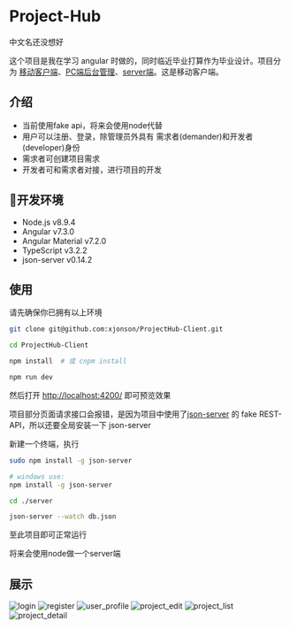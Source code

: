 # Project-Hub

中文名还没想好

这个项目是我在学习 angular 时做的，同时临近毕业打算作为毕业设计。项目分为 [移动客户端](https://github.com/xjonson/ProjectHub-Client)、[PC端后台管理](https://github.com/xjonson/ProjectHub-Admin)、[server端](https://github.com/xjonson/ProjectHub-BackEnd)。这是移动客户端。

## 介绍

- 当前使用fake api，将来会使用node代替
- 用户可以注册、登录，除管理员外具有 需求者(demander)和开发者(developer)身份
- 需求者可创建项目需求
- 开发者可和需求者对接，进行项目的开发


## 开发环境

- Node.js v8.9.4
- Angular v7.3.0
- Angular Material v7.2.0
- TypeScript v3.2.2
- json-server v0.14.2


## 使用

请先确保你已拥有以上环境

```bash
git clone git@github.com:xjonson/ProjectHub-Client.git
```

```bash
cd ProjectHub-Client
```

```bash
npm install  # 或 cnpm install
```

```bash
npm run dev
```

然后打开 [http://localhost:4200/](http://localhost:4200/) 即可预览效果

项目部分页面请求接口会报错，是因为项目中使用了[json-server](https://github.com/typicode/json-server) 的 fake REST-API，所以还要全局安装一下 json-server

新建一个终端，执行

```bash
sudo npm install -g json-server

# windows use: 
npm install -g json-server
```

```bash
cd ./server

json-server --watch db.json
```

至此项目即可正常运行

将来会使用node做一个server端

## 展示

![login](./screenshots/user_login.png)
![register](./screenshots/user_register.png)
![user_profile](./screenshots/user_profile.png)
![project_edit](./screenshots/project_edit.png)
![project_list](./screenshots/project_list.png)
![project_detail](./screenshots/project_detail.png)

